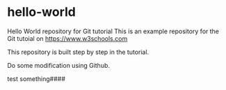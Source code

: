 # hello-world
Hello World repository for Git tutorial
This is an example repository for the Git tutoial on https://www.w3schools.com

This repository is built step by step in the tutorial.

Do some modification using Github.


test something####
